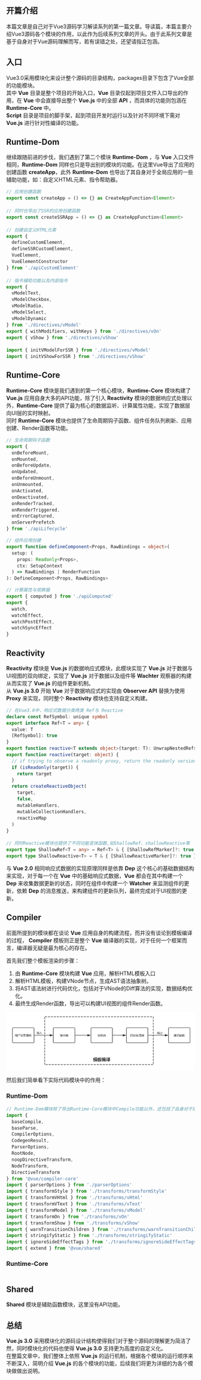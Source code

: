 ## 开篇介绍
本篇文章是自己对于Vue3源码学习解读系列的第一篇文章。导读篇，本篇主要介绍Vue3源码各个模块的作用，以此作为后续系列文章的开头。由于此系列文章是基于自身对于Vue源码理解而写，若有误错之处，还望请指正包涵。

## 入口
Vue3.0采用模块化来设计整个源码的目录结构，packages目录下包含了Vue全部的功能模块。  
其中 __Vue__ 目录是整个项目的开始入口，__Vue__ 目录仅起到项目文件入口导出的作用，在 __Vue__ 中会直接导出整个 __Vue.js__ 中的全部 __API__ ，而具体的功能则包涵在 __Runtime-Core__  中。  
__Script__ 目录是项目的脚手架，起到项目开发时运行以及针对不同环境下需对 __Vue.js__ 进行针对性编译的功能。 

## Runtime-Dom
继续跟随前进的步伐，我们遇到了第二个模块 __Runtime-Dom__ ，与 __Vue__ 入口文件相同，__Runtime-Dom__ 同样也只是导出别的模块的功能。在这里Vue导出了应用的创建函数 __createApp__，此外 __Runtime-Dom__ 也导出了其自身对于全局应用的一些辅助功能，如：自定义HTML元素、指令帮助器。

``` typescript
// 应用创建函数
export const createApp = () => {} as CreateAppFunction<Element>

// 同时也导出了SSR的应用创建函数
export const createSSRApp = () => {} as CreateAppFunction<Element>

// 创建自定义HTML元素
export {
  defineCustomElement,
  defineSSRCustomElement,
  VueElement,
  VueElementConstructor
} from './apiCustomElement'

// 指令辅助功能以及内部指令
export {
  vModelText,
  vModelCheckbox,
  vModelRadio,
  vModelSelect,
  vModelDynamic
} from './directives/vModel'
export { withModifiers, withKeys } from './directives/vOn'
export { vShow } from './directives/vShow'

import { initVModelForSSR } from './directives/vModel'
import { initVShowForSSR } from './directives/vShow'
```

## Runtime-Core
__Runtime-Core__ 模块是我们遇到的第一个核心模块，__Runtime-Core__ 模块构建了 __Vue.js__ 应用自身大多的API功能，除了引入 __Reactivity__ 模块的数据响应式处理以外，__Runtime-Core__ 提供了最为核心的数据监听、计算属性功能，实现了数据层向UI层的实时映射。  
同时 __Runtime-Core__ 模块也提供了生命周期钩子函数、组件任务队列刷新、应用创建、Render函数等功能。

``` typescript
// 生命周期钩子函数
export {
  onBeforeMount,
  onMounted,
  onBeforeUpdate,
  onUpdated,
  onBeforeUnmount,
  onUnmounted,
  onActivated,
  onDeactivated,
  onRenderTracked,
  onRenderTriggered,
  onErrorCaptured,
  onServerPrefetch
} from './apiLifecycle'
```

```typescript
// 组件应用创建
export function defineComponent<Props, RawBindings = object>(
  setup: (
    props: Readonly<Props>,
    ctx: SetupContext
  ) => RawBindings | RenderFunction
): DefineComponent<Props, RawBindings>
```

```typescript
// 计算属性与观察器
export { computed } from './apiComputed'
export {
  watch,
  watchEffect,
  watchPostEffect,
  watchSyncEffect
}
```

## Reactivity
__Reactivity__ 模块是 __Vue.js__ 的数据响应式模块，此模块实现了 __Vue.js__ 对于数据与UI视图的双向绑定，实现了 __Vue.js__ 对于数据以及组件等 __Wachter__ 观察器的构建从而实现了  __Vue.js__ 的组件更新机制。  
从 __Vue.js 3.0__ 开始 __Vue__ 对于数据响应式的实现由 __Observer API__ 替换为使用 __Proxy__ 来实现，同时整个 __Reactivity__ 模块也支持自定义构建。

```typescript
// 在Vue3.0中，响应式数据分类两类 Ref与 Reactive
declare const RefSymbol: unique symbol
export interface Ref<T = any> {
  value: T
  [RefSymbol]: true
}
export function reactive<T extends object>(target: T): UnwrapNestedRefs<T>
export function reactive(target: object) {
  // if trying to observe a readonly proxy, return the readonly version.
  if (isReadonly(target)) {
    return target
  }
  return createReactiveObject(
    target,
    false,
    mutableHandlers,
    mutableCollectionHandlers,
    reactiveMap
  )
}

// 同时Reactive模块也提供了不同功能变体函数,如ShallowRef、shallowReactive等
export type ShallowRef<T = any> = Ref<T> & { [ShallowRefMarker]?: true }
export type ShallowReactive<T> = T & { [ShallowReactiveMarker]?: true }
```
 与 __Vue 2.0__ 相同响应式数据的实现原理同样是依靠 __Dep__ 这个核心的基础数据结构来实现，对于每一个在 __Vue__ 中的基础响应式数据，__Vue__ 都会在其中构建一个 __Dep__ 来收集数据更新的状态，同时在组件中构建一个 __Watcher__ 来监测组件的更新，依赖 __Dep__ 的消息推送，来构建组件的更新队列，最终完成对于UI视图的更新。

 ## Compiler
前面所提到的模块都在谈论 __Vue__ 应用自身的构建流程，而并没有谈论到模板编译的过程， __Compiler__ 模板则正是整个 __Vue__ 编译器的实现，对于任何一个框架而言，编译器无疑是最为核心的存在。

首先我们整个模板渲染的步骤：  

1. 由 __Runtime-Core__ 模块构建 __Vue__ 应用，解析HTML模板入口
2. 解析HTML模板，构建VNode节点，生成AST语法抽象树。
3. 将AST语法树进行代码优化，包括对于VNode的Diff算法的实现，数据结构优化。
4. 最终生成Render函数，导出可以构建UI视图的组件Render函数。

![image](https://github.com/Panda-Hope/panda-hope.github.io/blob/master/static/img/3.15d9566b.png)

然后我们简单看下实际代码模块中的作用：

### Runtime-Dom
``` typescript
// Runtime-Dom模块除了导出Runtime-Core模块中Compile功能以外，还包括了自身对于指令、CSS样式、事件等的解析功能
import {
  baseCompile,
  baseParse,
  CompilerOptions,
  CodegenResult,
  ParserOptions,
  RootNode,
  noopDirectiveTransform,
  NodeTransform,
  DirectiveTransform
} from '@vue/compiler-core'
import { parserOptions } from './parserOptions'
import { transformStyle } from './transforms/transformStyle'
import { transformVHtml } from './transforms/vHtml'
import { transformVText } from './transforms/vText'
import { transformModel } from './transforms/vModel'
import { transformOn } from './transforms/vOn'
import { transformShow } from './transforms/vShow'
import { warnTransitionChildren } from './transforms/warnTransitionChildren'
import { stringifyStatic } from './transforms/stringifyStatic'
import { ignoreSideEffectTags } from './transforms/ignoreSideEffectTags'
import { extend } from '@vue/shared'
```

### Runtime-Core
```typescript

```

## Shared
__Shared__ 模块是辅助函数模块，这里没有API功能。

## 总结
 __Vue.js 3.0__ 采用模块化的源码设计结构使得我们对于整个源码的理解更为简洁了然，同时模块化的代码也使得 __Vue.js 3.0__ 支持更为高度的自定义化。  
 在整篇文章中，我们整体上依照 __Vue.js__ 的运行机制，根据各个模块的运行顺序来不断深入，简明介绍 __Vue.js__ 的各个模块的功能，后续我们将更为详细的为各个模块做做出说明。

